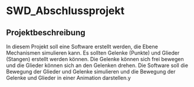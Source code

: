 # SWD_Abschlussprojekt

## Projektbeschreibung

In diesem Projekt soll eine Software erstellt werden, die Ebene Mechanismen simulieren kann. Es sollten Gelenke (Punkte) und Glieder (Stangen) erstellt werden können. Die Gelenke können sich frei bewegen und die Glieder können sich an den Gelenken drehen. Die Software soll die Bewegung der Glieder und Gelenke simulieren und die Bewegung der Gelenke und Glieder in einer Animation darstellen.y
